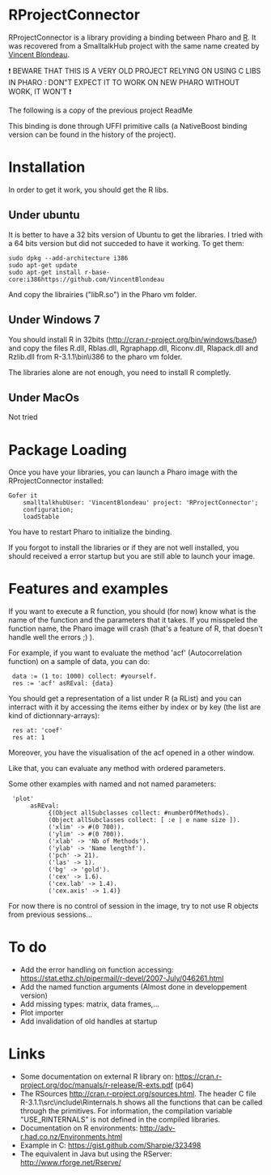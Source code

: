 # RProjectConnector
RProjectConnector is a library providing a binding between Pharo and [R](http://www.r-project.org).
It was recovered from a SmalltalkHub project with the same name created by [Vincent Blondeau](https://github.com/VincentBlondeau).

:heavy_exclamation_mark: BEWARE THAT THIS IS A VERY OLD PROJECT RELYING ON USING C LIBS IN PHARO : DON"T EXPECT IT TO WORK ON NEW PHARO WITHOUT WORK, IT WON'T :heavy_exclamation_mark:

The following is a copy of the previous project ReadMe

This binding is done through UFFI primitive calls
(a NativeBoost binding version can be found in the history of the project).

# Installation

In order to get it work, you should get the R libs.

## Under ubuntu

It is better to have a 32 bits version of Ubuntu to get the libraries.
I tried with a 64 bits version but did not succeded to have it working. To get them:

```Smalltalk
sudo dpkg --add-architecture i386
sudo apt-get update
sudo apt-get install r-base-core:i386https://github.com/VincentBlondeau
```

And copy the librairies ("libR.so") in the Pharo vm folder.

## Under Windows 7

You should install R in 32bits (http://cran.r-project.org/bin/windows/base/) and copy the files R.dll, Rblas.dll, Rgraphapp.dll, Riconv.dll, Rlapack.dll and Rzlib.dll from R-3.1.1\bin\i386 to the pharo vm folder.

The libraries alone are not enough, you need to install R completly.

## Under MacOs

Not tried

# Package Loading

Once you have your libraries, you can launch a Pharo image with the RProjectConnector installed:

```Smalltalk
Gofer it 
    smalltalkhubUser: 'VincentBlondeau' project: 'RProjectConnector';
    configuration;
    loadStable
```

You have to restart Pharo to initialize the binding.

If you forgot to install the libraries or if they are not well installed, you should received a error startup but you are still able to launch your image.

# Features and examples

If you want to execute a R function, you should (for now) know what is the name of the function and the parameters that it takes. If you misspeled the function name, the Pharo image will crash (that's a feature of R, that doesn't handle well the errors ;) ).

For example, if you want to evaluate the method 'acf' (Autocorrelation function) on a sample of data, you can do:

```Smalltalk
 data := (1 to: 1000) collect: #yourself.
 res := 'acf' asREval: {data}
```

You should get a representation of a list under R (a RList) and you can interract with it by accessing the items either by index or by key (the list are kind of dictionnary-arrays):

```Smalltalk
 res at: 'coef'
 res at: 1
```

Moreover, you have the visualisation of the acf opened in a other window.

Like that, you can evaluate any method with ordered parameters.

Some other examples with named and not named parameters:

```Smalltalk
 'plot'
      asREval:
           {(Object allSubclasses collect: #numberOfMethods).
           (Object allSubclasses collect: [ :e | e name size ]).
           ('xlim' -> #(0 700)).
           ('ylim' -> #(0 700)).
           ('xlab' -> 'Nb of Methods').
           ('ylab' -> 'Name lengthf').
           ('pch' -> 21).
           ('las' -> 1).
           ('bg' -> 'gold').
           ('cex' -> 1.6).
           ('cex.lab' -> 1.4).
           ('cex.axis' -> 1.4)}
```

For now there is no control of session in the image, try to not use R objects from previous sessions...

# To do

-    Add the error handling on function accessing: https://stat.ethz.ch/pipermail/r-devel/2007-July/046261.html
-    Add the named function arguments (Almost done in developpement version)
-    Add missing types: matrix, data frames,...
-    Plot importer
-    Add invalidation of old handles at startup

# Links

-    Some documentation on external R library on: https://cran.r-project.org/doc/manuals/r-release/R-exts.pdf (p64)
-    The RSources http://cran.r-project.org/sources.html. The header C file R-3.1.1\src\include\Rinternals.h shows all the functions that can be called through the primitives. For information, the compilation variable "USE_RINTERNALS" is not defined in the compiled libraries.
-    Documentation on R environments: http://adv-r.had.co.nz/Environments.html
-    Example in C: https://gist.github.com/Sharpie/323498
-    The equivalent in Java but using the RServer: http://www.rforge.net/Rserve/
